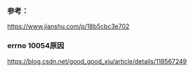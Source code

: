 ### 参考：
https://www.jianshu.com/p/18b5cbc3e702

### errno 10054原因
https://blog.csdn.net/good_good_xiu/article/details/118567249
